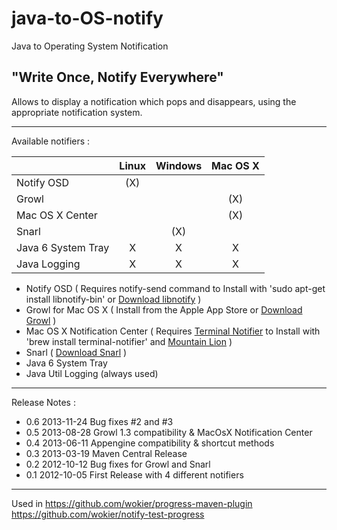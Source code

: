 java-to-OS-notify
=================

Java to Operating System Notification

"Write Once, Notify Everywhere"
-------------------------------

Allows to display a notification which pops and disappears, using the appropriate notification system.

---

Available notifiers :

|                    | Linux  | Windows | Mac OS X |
|--------------------|:------:|:-------:|:--------:|
| Notify OSD         | (X)    |         |          |
| Growl              |        |         | (X)      |
| Mac OS X Center    |        |         | (X)      |
| Snarl              |        | (X)     |          |
| Java 6 System Tray |  X     |  X      |  X       |
| Java Logging       |  X     |  X      |  X       |


 - Notify OSD ( Requires notify-send command to Install with 'sudo apt-get install libnotify-bin' or [Download libnotify](http://archive.ubuntu.com/ubuntu/pool/universe/libn/libnotify4/libnotify-bin_0.7.2-0ubuntu2_amd64.deb) )
 - Growl for Mac OS X ( Install from the Apple App Store or [Download Growl](http://growl.info/downloads/) )
 - Mac OS X Notification Center ( Requires [Terminal Notifier](https://github.com/alloy/terminal-notifier) to Install with 'brew install terminal-notifier'  and [Mountain Lion](https://support.apple.com/kb/HT5362) )
 - Snarl ( [Download Snarl](http://snarl.fullphat.net/) )
 - Java 6 System Tray
 - Java Util Logging (always used)
 
---

Release Notes :

 - 0.6 2013-11-24 Bug fixes #2 and #3
 - 0.5 2013-08-28 Growl 1.3 compatibility & MacOsX Notification Center
 - 0.4 2013-06-11 Appengine compatibility & shortcut methods
 - 0.3 2013-03-19 Maven Central Release
 - 0.2 2012-10-12 Bug fixes for Growl and Snarl
 - 0.1 2012-10-05 First Release with 4 different notifiers
 
---

Used in
https://github.com/wokier/progress-maven-plugin
https://github.com/wokier/notify-test-progress
 

